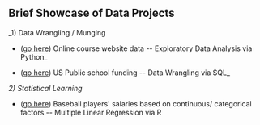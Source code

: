 ## Brief Showcase of Data Projects 

_1) Data Wrangling / Munging

* ([go here](https://github.com/tk563/MyProjects/blob/master/EDA.ipynb))
Online course website data -- Exploratory Data Analysis via Python_

* ([go here](https://github.com/tk563/MyProjects/blob/master/schoolfunding.sql))
US Public school funding -- Data Wrangling via SQL_

_2) Statistical Learning_ 

* ([go here](https://github.com/tk563/MyProjects/blob/master/baseball2.pdf))
Baseball players' salaries based on continuous/ categorical factors -- Multiple Linear Regression via R

